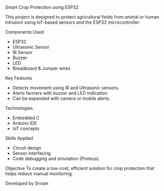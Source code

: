 Smart Crop Protection using ESP32

This project is designed to protect agricultural fields from animal or human intrusion using IoT-based sensors and the ESP32 microcontroller.

Components Used
- ESP32
- Ultrasonic Sensor
- IR Sensor
- Buzzer
- LED
- Breadboard & Jumper wires

Key Features
- Detects movement using IR and Ultrasonic sensors.
- Alerts farmers with buzzer and LED indication.
- Can be expanded with camera or mobile alerts.

Technologies
- Embedded C
- Arduino IDE
- IoT concepts

Skills Applied
- Circuit design
- Sensor interfacing
- Code debugging and simulation (Proteus)

Objective
To create a low-cost, efficient solution for crop protection that helps reduce manual monitoring.


Developed by Sriram
